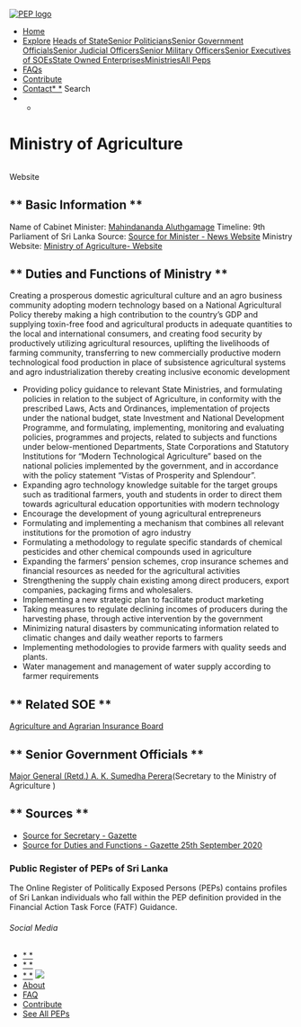 [![PEP logo](https://www.peps.lk/wp-content/themes/pepold/img/pep-logo.png)](https://www.peps.lk)
*  [Home](https://www.peps.lk/)
*  [Explore](https://www.peps.lk/explore)
[Heads of State](https://www.peps.lk/pep_type/heads-of-state/)[Senior Politicians](https://www.peps.lk/pep_type/senior-politicians)[Senior Government Officials](https://www.peps.lk/pep_type/senior-government-officials)[Senior Judicial Officers](https://www.peps.lk/pep_type/senior-judicial-officers)[Senior Military Officers](https://www.peps.lk/pep_type/senior-military-officers)[Senior Executives of SOEs](https://www.peps.lk/pep_type/senior-executives-of-state-owned-enterprises)[State Owned Enterprises](https://www.peps.lk/soe)[Ministries](https://www.peps.lk/ministries/)[All Peps](https://www.peps.lk/explore)
*  [FAQs](https://www.peps.lk/faq)
*  [Contribute](https://www.peps.lk/contribute)
*  [Contact](https://www.peps.lk/contact)[* *](#collapseSearch)
Search
* *
#  Ministry of Agriculture
######
Website   [](http://www.agrimin.gov.lk/)
##   ** Basic Information  **
Name of Cabinet Minister:     [Mahindananda Aluthgamage](https://www.peps.lk/mahindananda-aluthgamage/)    Timeline:     9th Parliament of Sri Lanka      Source:     [Source for Minister - News Website](http://www.adaderana.lk/news/66385/new-cabinet-and-state-ministers-take-oaths?s=08)    Ministry Website:     [Ministry of Agriculture- Website](http://www.agrimin.gov.lk/)
##   ** Duties and Functions of Ministry  **
Creating a prosperous domestic agricultural culture and an agro business community adopting modern technology based on a National Agricultural Policy thereby making a high contribution to the country’s GDP and supplying toxin-free food and agricultural products in adequate quantities to the local and international consumers, and creating food security by productively utilizing agricultural resources, uplifting the livelihoods of farming community, transferring to new commercially productive modern technological food production in place of subsistence agricultural systems and agro industrialization thereby creating inclusive economic development
*  Providing policy guidance to relevant State Ministries, and formulating policies in relation to the subject of Agriculture, in conformity with the prescribed Laws, Acts and Ordinances, implementation of projects under the national budget, state Investment and National Development Programme, and formulating, implementing, monitoring and evaluating policies, programmes and projects, related to subjects and functions under below-mentioned Departments, State Corporations and Statutory Institutions for “Modern Technological Agriculture” based on the national policies implemented by the government, and in accordance with the policy statement “Vistas of Prosperity and Splendour”.
*  Expanding agro technology knowledge suitable for the target groups such as traditional farmers, youth and students in order to direct them towards agricultural education opportunities with modern technology
*  Encourage the development of young agricultural entrepreneurs
*  Formulating and implementing a mechanism that combines all relevant institutions for the promotion of agro industry
*  Formulating a methodology to regulate specific standards of chemical pesticides and other chemical compounds used in agriculture
*  Expanding the farmers’ pension schemes, crop insurance schemes and financial resources as needed for the agricultural activities
*  Strengthening the supply chain existing among direct producers, export companies, packaging firms and wholesalers.
*  Implementing a new strategic plan to facilitate product marketing
*  Taking measures to regulate declining incomes of producers during the harvesting phase, through active intervention by the government
*  Minimizing natural disasters by communicating information related to climatic changes and daily weather reports to farmers
*  Implementing methodologies to provide farmers with quality seeds and plants.
*  Water management and management of water supply according to farmer requirements
##   ** Related SOE **
[Agriculture and Agrarian Insurance Board](https://www.peps.lk/entities/agriculture-and-agrarian-insurance-board)
##   ** Senior Government Officials **
[Major General (Retd.) A. K. Sumedha Perera](https://www.peps.lk/sumedha-perera-wwv-rwp-rsp-usp-ndu-major-gen-rtd/)(Secretary to the Ministry of Agriculture )
##   ** Sources **
*  [Source for Secretary - Gazette](https://www.presidentsoffice.gov.lk/wp-content/uploads/2020/08/2188-45_E.pdf)
*  [Source for Duties and Functions - Gazette 25th September 2020](http://www.cabinetoffice.gov.lk/cab/images/Downloads/functions_2020-09-25_E.pdf)
###  Public Register of PEPs of Sri Lanka
The Online Register of Politically Exposed Persons (PEPs) contains profiles of Sri Lankan individuals who fall within the PEP definition provided in the Financial Action Task Force (FATF) Guidance.
######  Social Media
*  [* *](https://www.facebook.com/tisrilanka)
*  [* *](https://twitter.com/tisrilanka/)
*  [* *](https://www.instagram.com/transparency_sri_lanka/)
[![](https://www.peps.lk/wp-content/uploads/2019/11/ti_logo_footer.png)](https://www.tisrilanka.org/)
*  [About](https://www.peps.lk/about/)
*  [FAQ](https://www.peps.lk/faq/)
*  [Contribute](https://www.peps.lk/contribute/)
*  [See All PEPs](https://www.peps.lk/explore/)